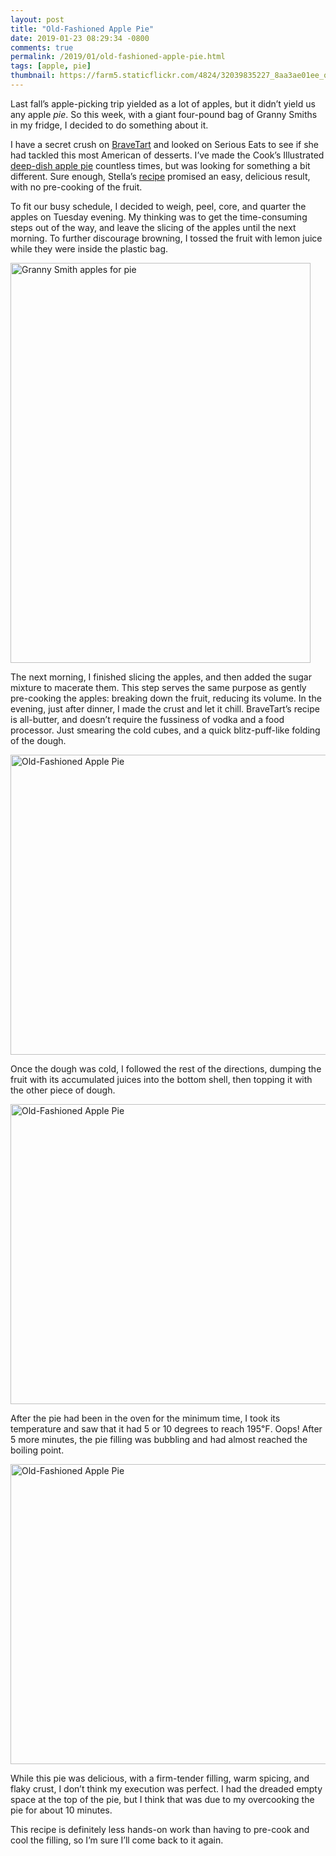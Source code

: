 ```yaml
---
layout: post
title: "Old-Fashioned Apple Pie"
date: 2019-01-23 08:29:34 -0800
comments: true
permalink: /2019/01/old-fashioned-apple-pie.html
tags: [apple, pie]
thumbnail: https://farm5.staticflickr.com/4824/32039835227_8aa3ae01ee_q.jpg
---
```


Last fall’s apple-picking trip yielded as a lot of apples, but it didn’t 
yield us any apple _pie_. So this week, with a giant four-pound bag of 
Granny Smiths in my fridge, I decided to do something about it.

I have a secret crush on [BraveTart](https://www.seriouseats.com/editors/stella-parks) 
and looked on Serious Eats to
see if she had tackled this most American of desserts. I’ve made
the Cook’s Illustrated [deep-dish apple pie](/2005/10/deep-dish-apple-pie.html) countless times, but was
looking for something a bit different. Sure enough, Stella’s [recipe](https://www.seriouseats.com/recipes/2017/09/bravetart-easy-apple-pie-recipe.html)
promised an easy, delicious result, with no pre-cooking of the fruit.  

To fit our busy schedule, I decided to weigh, peel, core, and quarter
the apples on Tuesday evening. My thinking was to get the time-consuming
steps out of the way, and leave the slicing of the apples until the
next morning. To further discourage browning, I tossed the fruit
with lemon juice while they were inside the plastic bag.

<a data-flickr-embed="true"  href="https://www.flickr.com/photos/gnuf/32039836547" title="Granny Smith apples for pie"><img src="https://farm8.staticflickr.com/7860/32039836547_6102c41c17_z.jpg" width="480" height="640" alt="Granny Smith apples for pie"></a><script async src="//embedr.flickr.com/assets/client-code.js" charset="utf-8"></script>

The next morning, I finished slicing the apples, and then added the
sugar mixture to macerate them. This step serves the same purpose
as gently pre-cooking the apples: breaking down the fruit, reducing
its volume. In the evening, just after dinner, I made the crust and
let it chill. BraveTart’s recipe is all-butter, and doesn’t require
the fussiness of vodka and a food processor. Just smearing the cold
cubes, and a quick blitz-puff-like folding of the dough.

<a data-flickr-embed="true"  href="https://www.flickr.com/photos/gnuf/46928931342" title="Old-Fashioned Apple Pie"><img src="https://farm8.staticflickr.com/7887/46928931342_e1b4545202_z.jpg" width="640" height="480" alt="Old-Fashioned Apple Pie"></a><script async src="//embedr.flickr.com/assets/client-code.js" charset="utf-8"></script>

Once the dough was cold, I followed the rest of the directions,
dumping the fruit with its accumulated juices into the bottom shell,
then topping it with the other piece of dough.

<a data-flickr-embed="true"  href="https://www.flickr.com/photos/gnuf/32039835227" title="Old-Fashioned Apple Pie"><img src="https://farm5.staticflickr.com/4824/32039835227_8aa3ae01ee_z.jpg" width="640" height="480" alt="Old-Fashioned Apple Pie"></a><script async src="//embedr.flickr.com/assets/client-code.js" charset="utf-8"></script>

After the pie had been in the oven for the minimum time, I took its
temperature and saw that it had 5 or 10 degrees to reach 195℉. Oops!
After 5 more minutes, the pie filling was bubbling and had almost
reached the boiling point.

<a data-flickr-embed="true"  href="https://www.flickr.com/photos/gnuf/46928930262" title="Old-Fashioned Apple Pie"><img src="https://farm5.staticflickr.com/4808/46928930262_4db099a0ea_z.jpg" width="640" height="480" alt="Old-Fashioned Apple Pie"></a><script async src="//embedr.flickr.com/assets/client-code.js" charset="utf-8"></script>

While this pie was delicious, with a firm-tender filling, warm
spicing, and flaky crust, I don’t think my execution was perfect.
I had the dreaded empty space at the top of the pie, but I think
that was due to my overcooking the pie for about 10 minutes.

This recipe is definitely less hands-on work than having to pre-cook
and cool the filling, so I’m sure I’ll come back to it again.


